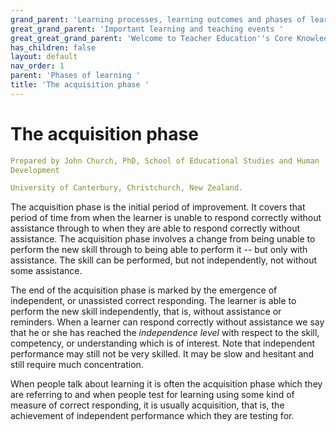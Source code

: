 ```yaml
---
grand_parent: 'Learning processes, learning outcomes and phases of learning '
great_grand_parent: 'Important learning and teaching events '
great_great_grand_parent: 'Welcome to Teacher Education''s Core Knowledge and Skills.'
has_children: false
layout: default
nav_order: 1
parent: 'Phases of learning '
title: 'The acquisition phase '
---
```

# The acquisition phase


```yaml
Prepared by John Church, PhD, School of Educational Studies and Human
Development

University of Canterbury, Christchurch, New Zealand.
```


The acquisition phase is the initial period of improvement. It covers
that period of time from when the learner is unable to respond correctly
without assistance through to when they are able to respond correctly
without assistance. The acquisition phase involves a change from being
unable to perform the new skill through to being able to perform it --
but only with assistance. The skill can be performed, but not
independently, not without some assistance.

The end of the acquisition phase is marked by the emergence of
independent, or unassisted correct responding. The learner is able to
perform the new skill independently, that is, without assistance or
reminders. When a learner can respond correctly without assistance we
say that he or she has reached the *independence level* with respect to
the skill, competency, or understanding which is of interest. Note that
independent performance may still not be very skilled. It may be slow
and hesitant and still require much concentration.

When people talk about learning it is often the acquisition phase which
they are referring to and when people test for learning using some kind
of measure of correct responding, it is usually acquisition, that is,
the achievement of independent performance which they are testing for.
